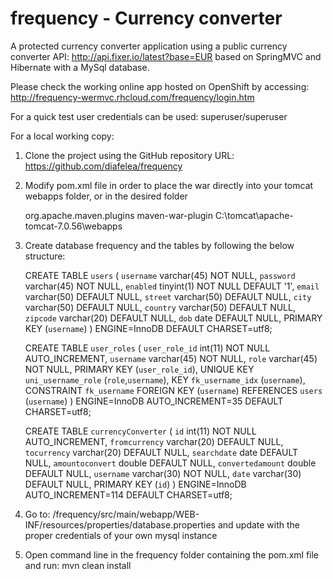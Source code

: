 # frequency - Currency converter
A protected currency converter application using a public currency converter API: http://api.fixer.io/latest?base=EUR based on SpringMVC and Hibernate with a MySql database.

Please check the working online app hosted on OpenShift by accessing:
http://frequency-wermvc.rhcloud.com/frequency/login.htm

For a quick test user credentials can be used: superuser/superuser 

For a local working copy:

1. Clone the project using the GitHub repository URL: 
   https://github.com/diafelea/frequency 
   
2. Modify pom.xml file in order to place the war directly into your tomcat webapps folder, or in the desired folder
   
   <plugin>
		<groupId>org.apache.maven.plugins</groupId>
		<artifactId>maven-war-plugin</artifactId>
		<configuration>
			<outputDirectory>C:\tomcat\apache-tomcat-7.0.56\webapps</outputDirectory> 
		</configuration>
	</plugin>
	
3. Create database frequency and the tables by following the below structure:

	CREATE TABLE `users` (
	  `username` varchar(45) NOT NULL,
	  `password` varchar(45) NOT NULL,
	  `enabled` tinyint(1) NOT NULL DEFAULT '1',
	  `email` varchar(50) DEFAULT NULL,
	  `street` varchar(50) DEFAULT NULL,
	  `city` varchar(50) DEFAULT NULL,
	  `country` varchar(50) DEFAULT NULL,
	  `zipcode` varchar(20) DEFAULT NULL,
	  `dob` date DEFAULT NULL,
	  PRIMARY KEY (`username`)
	) ENGINE=InnoDB DEFAULT CHARSET=utf8;


	CREATE TABLE `user_roles` (
	  `user_role_id` int(11) NOT NULL AUTO_INCREMENT,
	  `username` varchar(45) NOT NULL,
	  `role` varchar(45) NOT NULL,
	  PRIMARY KEY (`user_role_id`),
	  UNIQUE KEY `uni_username_role` (`role`,`username`),
	  KEY `fk_username_idx` (`username`),
	  CONSTRAINT `fk_username` FOREIGN KEY (`username`) REFERENCES `users` (`username`)
	) ENGINE=InnoDB AUTO_INCREMENT=35 DEFAULT CHARSET=utf8;

	CREATE TABLE `currencyConverter` (
	  `id` int(11) NOT NULL AUTO_INCREMENT,
	  `fromcurrency` varchar(20) DEFAULT NULL,
	  `tocurrency` varchar(20) DEFAULT NULL,
	  `searchdate` date DEFAULT NULL,
	  `amountoconvert` double DEFAULT NULL,
	  `convertedamount` double DEFAULT NULL,
	  `username` varchar(30) NOT NULL,
	  `date` varchar(30) DEFAULT NULL,
	  PRIMARY KEY (`id`)
	) ENGINE=InnoDB AUTO_INCREMENT=114 DEFAULT CHARSET=utf8;

4. Go to: /frequency/src/main/webapp/WEB-INF/resources/properties/database.properties and update with the proper credentials of your own mysql instance

5. Open command line in the frequency folder containing the pom.xml file and run: mvn clean install 

